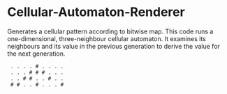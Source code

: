 # Cellular-Automaton-Renderer
Generates a cellular pattern according to bitwise map.
This code runs a one-dimensional, three-neighbour cellular automaton.
It examines its neighbours and its value in the previous generation to derive the value for the next generation.

     . . . . # . . . .
     . . . # # # . . .
     . . # # . . # . .
     # # . . # . . . #
